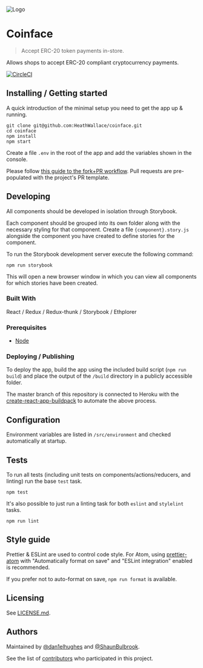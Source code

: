 ![Logo](./public/favicon.ico)

# Coinface

> Accept ERC-20 token payments in-store.

Allows shops to accept ERC-20 compliant cryptocurrency payments.

[![CircleCI](https://circleci.com/gh/HeathWallace/coinface.svg?style=shield&circle-token=4090d7f93c1bd552f529296e4cf5503cb22e44ed)](https://circleci.com/gh/HeathWallace/coinface)

## Installing / Getting started

A quick introduction of the minimal setup you need to get the app up & running.

```shell
git clone git@github.com:HeathWallace/coinface.git
cd coinface
npm install
npm start
```

Create a file `.env` in the root of the app and add the variables shown in the console.

Please follow [this guide to the fork+PR workflow](https://gist.github.com/Chaser324/ce0505fbed06b947d962). Pull requests are pre-populated with the project's PR template.

## Developing

All components should be developed in isolation through Storybook.

Each component should be grouped into its own folder along with the necessary styling for that component. Create a file `{component}.story.js` alongside the component you have created to define stories for the component.

To run the Storybook development server execute the following command:

```shell
npm run storybook
```

This will open a new browser window in which you can view all components for which stories have been created.

### Built With

React / Redux / Redux-thunk / Storybook / Ethplorer

### Prerequisites

* [Node](https://nodejs.org)

### Deploying / Publishing

To deploy the app, build the app using the included build script (`npm run build`) and place the output of the `/build` directory in a publicly accessible folder.

The master branch of this repository is connected to Heroku with the [create-react-app-buildpack](https://elements.heroku.com/buildpacks/mars/create-react-app-buildpack) to automate the above process.

## Configuration

Environment variables are listed in `/src/environment` and checked automatically at startup.

## Tests

To run all tests (including unit tests on components/actions/reducers, and linting) run the base `test` task.

```shell
npm test
```

It's also possible to just run a linting task for both `eslint` and `stylelint` tasks.

```shell
npm run lint
```

## Style guide

Prettier & ESLint are used to control code style. For Atom, using [prettier-atom](https://atom.io/packages/prettier-atom) with "Automatically format on save" and "ESLint integration" enabled is recommended.

If you prefer not to auto-format on save, `npm run format` is available.

## Licensing

See [LICENSE.md](blob/master/LICENSE.md).

## Authors

Maintained by [@dan1elhughes](https://github.com/dan1elhughes) and [@ShaunBulbrook](https://github.com/ShaunBulbrook).

See the list of [contributors](https://github.com/heathwallace/coinface/contributors) who participated in this project.
